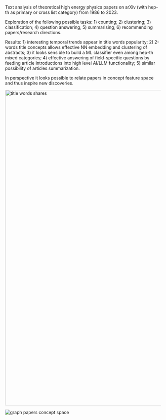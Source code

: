 Text analysis of theoretical high energy physics papers on arXiv (with hep-th as primary or cross list category) from 1986 to 2023. 

Exploration of the following possible tasks: 1) counting; 2) clustering; 3) classification; 4) question answering; 5) summarising; 6) recommending papers/research directions.

Results: 
	1) interesting temporal trends appear in title words popularity;
	2)  2-words title concepts allows effective NN embedding and clustering of abstracts;
	3) it looks sensible to build a ML classifier even among hep-th mixed categories;
	4) effective answering of field-specific questions by feeding article introductions into high level AI/LLM functionality;
	5) similar possibility of articles summarization.
 
In perspective it looks possible to relate papers in concept feature space and thus inspire new discoveries.

<img width="1021" alt="title words shares" src="https://github.com/Daniele-Gregori/ArXiv-Hepth-Data-Analysis/assets/147420933/1aac5930-0f9f-4d2b-8a33-af186e5ffd07">

![graph papers concept space](https://github.com/Daniele-Gregori/ArXiv-Hepth-Data-Analysis/assets/147420933/8657f3fa-47ac-4ec9-adf2-2a33042a009a)
